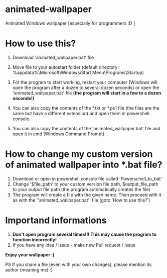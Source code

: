 # animated-wallpaper
Animated Windows wallpaper [especially for programmers :D ]

# How to use this?
  1. Download 'animated_wallpaper.bat' file
  2. Move file to your autostart folder (default directory: %appdata%\Microsoft\Windows\Start Menu\Programs\Startup)
  3. For the program to start working, restart your computer (Windows will open the program after a dozen to several dozen seconds) or open the 'animated_wallpaper.bat' file **(the program will start in a few to a dozen seconds!)**

  1. You can also copy the contents of the *.txt or *.ps1 file (the files are the same but have a different extension) and open them in powershell console.
  2. You can also copy the contents of the 'animated_wallpaper.bat' file and open it in cmd (Windows Command Prompt)

# How to change my custom version of animated wallpaper into *.bat file?
  1. Download or open in powershell console file called 'Powerschell_to_bat'
  2. Change '$file_path' to your custom version file path, $output_file_path to your output file path (the program automatically creates the file)
  3. The program will create a file with the given name. Then proceed with it as with the ''animated_wallpaper.bat'' file (goto 'How to use this?')

# Importand informations
  1. **Don't open program several times!!! This may cause the program to function incorrectly!**
  2. If you have any idea / issue - make new Pull request / Issue

**Enjoy your wallpaper :)**

PS If you share a file (even with your own changes), please mention its author (meaning me)  :)
